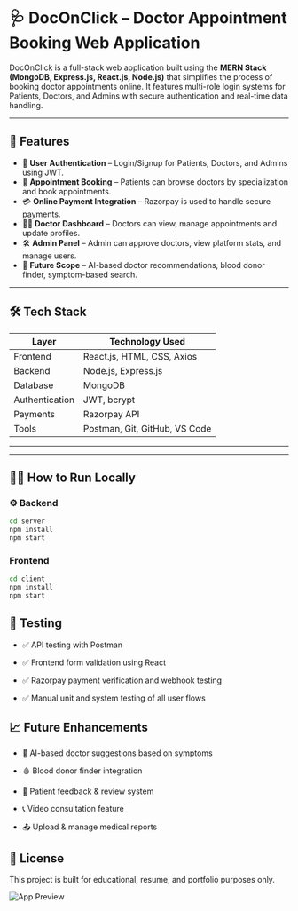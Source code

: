 
# 🩺 DocOnClick – Doctor Appointment Booking Web Application

DocOnClick is a full-stack web application built using the **MERN Stack (MongoDB, Express.js, React.js, Node.js)** that simplifies the process of booking doctor appointments online. It features multi-role login systems for Patients, Doctors, and Admins with secure authentication and real-time data handling.

---

## 🚀 Features

- 🔐 **User Authentication** – Login/Signup for Patients, Doctors, and Admins using JWT.
- 📅 **Appointment Booking** – Patients can browse doctors by specialization and book appointments.
- 💳 **Online Payment Integration** – Razorpay is used to handle secure payments.
- 🧑‍⚕️ **Doctor Dashboard** – Doctors can view, manage appointments and update profiles.
- 🛠️ **Admin Panel** – Admin can approve doctors, view platform stats, and manage users.
- 🔎 **Future Scope** – AI-based doctor recommendations, blood donor finder, symptom-based search.

---

## 🛠️ Tech Stack

| Layer         | Technology Used               |
|---------------|-------------------------------|
| Frontend      | React.js, HTML, CSS, Axios     |
| Backend       | Node.js, Express.js            |
| Database      | MongoDB                        |
| Authentication| JWT, bcrypt                    |
| Payments      | Razorpay API                   |
| Tools         | Postman, Git, GitHub, VS Code  |

---


---

## 🧑‍💻 How to Run Locally

### ⚙️ Backend
```bash
cd server
npm install
npm start
```


### Frontend
```bash
cd client
npm install
npm start
```
## 🧪 Testing
- ✅ API testing with Postman

- ✅ Frontend form validation using React

- ✅ Razorpay payment verification and webhook testing

- ✅ Manual unit and system testing of all user flows

## 📈 Future Enhancements
- 🤖 AI-based doctor suggestions based on symptoms

- 🩸 Blood donor finder integration

- 📝 Patient feedback & review system

- 📞 Video consultation feature

- 📤 Upload & manage medical reports

## 📜 License
This project is built for educational, resume, and portfolio purposes only.

![App Preview](./assets/pages/home-page.jpeg)
